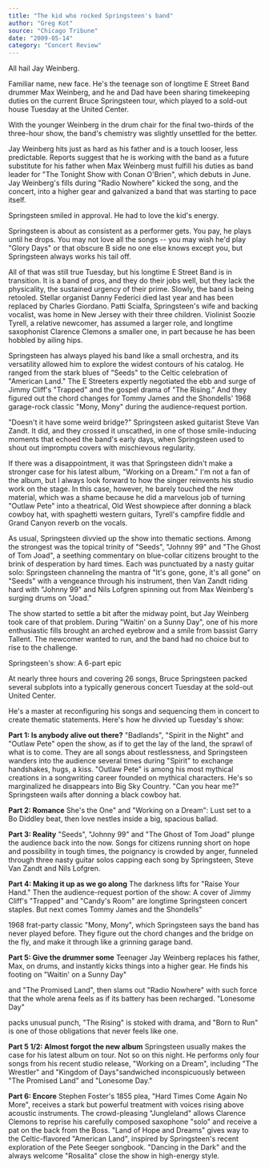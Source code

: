 ```yaml
---
title: "The kid who rocked Springsteen's band"
author: "Greg Kot"
source: "Chicago Tribune"
date: "2009-05-14"
category: "Concert Review"
---
```


All hail Jay Weinberg.

Familiar name, new face. He's the teenage son of longtime E Street Band drummer Max Weinberg, and he and Dad have been sharing timekeeping duties on the current Bruce Springsteen tour, which played to a sold-out house Tuesday at the United Center.

With the younger Weinberg in the drum chair for the final two-thirds of the three-hour show, the band's chemistry was slightly unsettled for the better.

Jay Weinberg hits just as hard as his father and is a touch looser, less predictable. Reports suggest that he is working with the band as a future substitute for his father when Max Weinberg must fulfill his duties as band leader for "The Tonight Show with Conan O'Brien", which debuts in June. Jay Weinberg's fills during "Radio Nowhere" kicked the song, and the concert, into a higher gear and galvanized a band that was starting to pace itself.

Springsteen smiled in approval. He had to love the kid's energy.

Springsteen is about as consistent as a performer gets. You pay, he plays until he drops. You may not love all the songs -- you may wish he'd play "Glory Days" or that obscure B side no one else knows except you, but Springsteen always works his tail off.

All of that was still true Tuesday, but his longtime E Street Band is in transition. It is a band of pros, and they do their jobs well, but they lack the physicality, the sustained urgency of their prime. Slowly, the band is being retooled. Stellar organist Danny Federici died last year and has been replaced by Charles Giordano. Patti Scialfa, Springsteen's wife and backing vocalist, was home in New Jersey with their three children. Violinist Soozie Tyrell, a relative newcomer, has assumed a larger role, and longtime saxophonist Clarence Clemons a smaller one, in part because he has been hobbled by ailing hips.

Springsteen has always played his band like a small orchestra, and its versatility allowed him to explore the widest contours of his catalog. He ranged from the stark blues of "Seeds" to the Celtic celebration of "American Land." The E Streeters expertly negotiated the ebb and surge of Jimmy Cliff's "Trapped" and the gospel drama of "The Rising." And they figured out the chord changes for Tommy James and the Shondells' 1968 garage-rock classic "Mony, Mony" during the audience-request portion.

"Doesn't it have some weird bridge?" Springsteen asked guitarist Steve Van Zandt. It did, and they crossed it unscathed, in one of those smile-inducing moments that echoed the band's early days, when Springsteen used to shout out impromptu covers with mischievous regularity.

If there was a disappointment, it was that Springsteen didn't make a stronger case for his latest album, "Working on a Dream." I'm not a fan of the album, but I always look forward to how the singer reinvents his studio work on the stage. In this case, however, he barely touched the new material, which was a shame because he did a marvelous job of turning "Outlaw Pete" into a theatrical, Old West showpiece after donning a black cowboy hat, with spaghetti western guitars, Tyrell's campfire fiddle and Grand Canyon reverb on the vocals.

As usual, Springsteen divvied up the show into thematic sections. Among the strongest was the topical trinity of "Seeds", "Johnny 99" and "The Ghost of Tom Joad", a seething commentary on blue-collar citizens brought to the brink of desperation by hard times. Each was punctuated by a nasty guitar solo: Springsteen channeling the mantra of "It's gone, gone, it's all gone" on "Seeds" with a vengeance through his instrument, then Van Zandt riding hard with "Johnny 99" and Nils Lofgren spinning out from Max Weinberg's surging drums on "Joad."

The show started to settle a bit after the midway point, but Jay Weinberg took care of that problem. During "Waitin' on a Sunny Day", one of his more enthusiastic fills brought an arched eyebrow and a smile from bassist Garry Tallent. The newcomer wanted to run, and the band had no choice but to rise to the challenge.

Springsteen's show: A 6-part epic

At nearly three hours and covering 26 songs, Bruce Springsteen packed several subplots into a typically generous concert Tuesday at the sold-out United Center.

He's a master at reconfiguring his songs and sequencing them in concert to create thematic statements. Here's how he divvied up Tuesday's show:

**Part 1: Is anybody alive out there?** "Badlands", "Spirit in the Night" and "Outlaw Pete" open the show, as if to get the lay of the land, the sprawl of what is to come. They are all songs about restlessness, and Springsteen wanders into the audience several times during "Spirit" to exchange handshakes, hugs, a kiss. "Outlaw Pete" is among his most mythical creations in a songwriting career founded on mythical characters. He's so marginalized he disappears into Big Sky Country. "Can you hear me?" Springsteen wails after donning a black cowboy hat.

**Part 2: Romance** She's the One" and "Working on a Dream": Lust set to a Bo Diddley beat, then love nestles inside a big, spacious ballad.

**Part 3: Reality** "Seeds", "Johnny 99" and "The Ghost of Tom Joad" plunge the audience back into the now. Songs for citizens running short on hope and possibility in tough times, the poignancy is crowded by anger, funneled through three nasty guitar solos capping each song by Springsteen, Steve Van Zandt and Nils Lofgren.

**Part 4: Making it up as we go along** The darkness lifts for "Raise Your Hand." Then the audience-request portion of the show: A cover of Jimmy Cliff's "Trapped" and "Candy's Room" are longtime Springsteen concert staples. But next comes Tommy James and the Shondells"

1968 frat-party classic "Mony, Mony", which Springsteen says the band has never played before. They figure out the chord changes and the bridge on the fly, and make it through like a grinning garage band.

**Part 5: Give the drummer some** Teenager Jay Weinberg replaces his father, Max, on drums, and instantly kicks things into a higher gear. He finds his footing on "Waitin' on a Sunny Day"

and "The Promised Land", then slams out "Radio Nowhere" with such force that the whole arena feels as if its battery has been recharged. "Lonesome Day"

packs unusual punch, "The Rising" is stoked with drama, and "Born to Run" is one of those obligations that never feels like one.

**Part 5 1/2: Almost forgot the new album** Springsteen usually makes the case for his latest album on tour. Not so on this night. He performs only four songs from his recent studio release, "Working on a Dream", including "The Wrestler" and "Kingdom of Days"sandwiched inconspicuously between "The Promised Land" and "Lonesome Day."

**Part 6: Encore** Stephen Foster's 1855 plea, "Hard Times Come Again No More", receives a stark but powerful treatment with voices rising above acoustic instruments. The crowd-pleasing "Jungleland" allows Clarence Clemons to reprise his carefully composed saxophone "solo" and receive a pat on the back from the Boss. "Land of Hope and Dreams" gives way to the Celtic-flavored "American Land", inspired by Springsteen's recent exploration of the Pete Seeger songbook. "Dancing in the Dark" and the always welcome "Rosalita" close the show in high-energy style.
